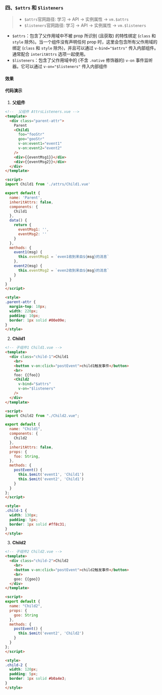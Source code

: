 ### 四、`$attrs` 和 `$listeners`

> - `$attrs`官网路径: 学习 -> API -> 实例属性 -> `vm.$attrs`
> - `$listeners`官网路径: 学习 -> API -> 实例属性 -> `vm.$listeners`

* `$attrs`：包含了父作用域中不被 prop 所识别 (且获取) 的特性绑定 (`class` 和 `style` 除外)。当一个组件没有声明任何 prop 时，这里会包含所有父作用域的绑定 (`class` 和 `style` 除外)，并且可以通过 `v-bind="$attrs"` 传入内部组件。通常配合 `interitAttrs` 选项一起使用。
* `$listeners`：包含了父作用域中的 (不含 `.native` 修饰器的) `v-on` 事件监听器。它可以通过 `v-on="$listeners"` 传入内部组件

#### 效果

<ClientOnly>
  <AttrsListeners />
</ClientOnly>

#### 代码演示

1. **父组件**

```html
<!--  父组件 AttrsListeners.vue -->
<template>
  <div class="parent-attr">
    Parent
    <Child1
      foo="fooStr"
      goo="gooStr"
      v-on:event1="event1"
      v-on:event2="event2"
    />
    <div>{{eventMsg1}}</div>
    <div>{{eventMsg2}}</div>
  </div>
</template>

<script>
import Child1 from './attrs/Child1.vue'

export default {
  name: 'Parent',
  inheritAttrs: false,
  components: {
    Child1
  },
  data() {
    return {
      eventMsg1: '',
      eventMsg2: ''
    }
  },
  methods: {
    event1(msg) {
      this.eventMsg1 = `even1收到来自${msg}的消息`
    },
    event2(msg) {
      this.eventMsg2 = `even2收到来自${msg}的消息`
    }
  }
}
</script>

<style>
.parent-attr {
  margin-top: 10px;
  width: 220px;
  padding: 10px;
  border: 1px solid #00e09e;
}
</style>
```

2. **Child1**

```html
<!-- 子组件1 Child1.vue -->
<template>
  <div class="child-1">Child1
    <br>
    <button v-on:click="postEvent">child1触发事件</button>
    <br>
    foo: {{foo}}
    <Child2
      v-bind="$attrs"
      v-on="$listeners"
    />
  </div>
</template>

<script>
import Child2 from "./Child2.vue";

export default {
  name: "Child1",
  components: {
    Child2
  },
  inheritAttrs: false,
  props: {
    foo: String,
  },
  methods: {
    postEvent() {
      this.$emit('event1', 'Child1')
      this.$emit('event2', 'Child1')
    }
  }
};
</script>

<style>
.child-1 {
  width: 130px;
  padding: 5px;
  border: 1px solid #ff8c31;
}
</style>
```

3. **Child2**
   
```html
<!-- 子组件2 Child2.vue -->
<template>
  <div class="child-2">Child2
    <br>
    <button v-on:click="postEvent">child2触发事件</button>
    <br>
    goo: {{goo}}
  </div>
</template>

<script>
export default {
  name: "Child2",
  props: {
    goo: String
  },
  methods: {
    postEvent() {
      this.$emit('event2', 'Child2')
    }
  }
};
</script>

<style>
.child-2 {
  width: 120px;
  padding: 5px;
  border: 1px solid #b0a4e3;
}
</style>
```